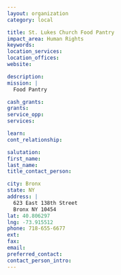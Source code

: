 ```yaml
---
layout: organization
category: local

title: St. Lukes Church Food Pantry
impact_area: Human Rights
keywords: 
location_services: 
location_offices: 
website: 

description: 
mission: |
  Food Pantry

cash_grants: 
grants: 
service_opp: 
services: 

learn: 
cont_relationship: 

salutation: 
first_name: 
last_name: 
title_contact_person: 

city: Bronx
state: NY
address: |
  623 East 138th Street  
  Bronx NY 10454
lat: 40.806297
lng: -73.915512
phone: 718-655-6677
ext: 
fax: 
email: 
preferred_contact: 
contact_person_intro: 
---
```

